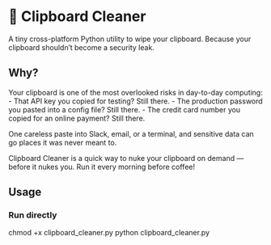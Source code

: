 # 🧹 Clipboard Cleaner

A tiny cross-platform Python utility to wipe your clipboard.
Because your clipboard shouldn’t become a security leak.

## Why?
Your clipboard is one of the most overlooked risks in day-to-day computing:
	- That API key you copied for testing? Still there.
 	- The production password you pasted into a config file? Still there.
  	- The credit card number you copied for an online payment? Still there.

One careless paste into Slack, email, or a terminal, and sensitive data can go places it was never meant to.

Clipboard Cleaner is a quick way to nuke your clipboard on demand — before it nukes you. Run it every morning before coffee!

## Usage

### Run directly
chmod +x clipboard_cleaner.py
python clipboard_cleaner.py

